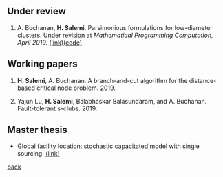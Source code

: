 ## Under review

1. A. Buchanan, **H. Salemi**. Parsimonious formulations for low-diameter clusters. Under revision at *Mathematical Programming Computation, April 2019.* [(link)](http://www.optimization-online.org/DB_HTML/2017/09/6196.html)[(code)](https://github.com/halisalemi/ParsimoniousKClub)

## Working papers
1. **H. Salemi**, A. Buchanan. A branch-and-cut algorithm for the distance-based critical node problem. 2019.

2. Yajun Lu, **H. Salemi**, Balabhaskar Balasundaram, and A. Buchanan. Fault-tolerant s-clubs. 2019.

## Master thesis 

- Global facility location: stochastic capacitated model with single sourcing. [(link)](https://www.politesi.polimi.it/handle/10589/108091)

[back](./README.md)
